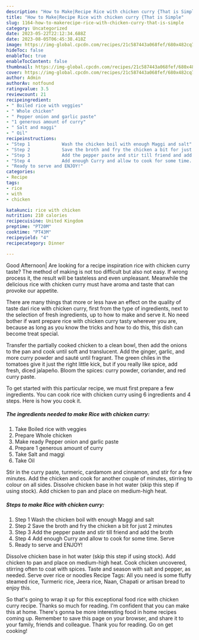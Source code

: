 ```yaml
---
description: "How to Make|Recipe Rice with chicken curry {That is Simple"
title: "How to Make|Recipe Rice with chicken curry {That is Simple"
slug: 1164-how-to-makerecipe-rice-with-chicken-curry-that-is-simple
category: Uncategorized
date: 2023-05-22T22:12:34.688Z
date: 2023-08-05T06:45:38.418Z
image: https://img-global.cpcdn.com/recipes/21c587443a068fef/680x482cq70/rice-with-chicken-curry-recipe-main-photo.jpg
hideToc: false
enableToc: true
enableTocContent: false
thumbnail: https://img-global.cpcdn.com/recipes/21c587443a068fef/680x482cq70/rice-with-chicken-curry-recipe-main-photo.jpg
cover: https://img-global.cpcdn.com/recipes/21c587443a068fef/680x482cq70/rice-with-chicken-curry-recipe-main-photo.jpg
author: Admin
authorAv: notfound
ratingvalue: 3.5
reviewcount: 21
recipeingredient:
- " Boiled rice with veggies"
- " Whole chicken"
- " Pepper onion and garlic paste"
- "1 generous amount of curry"
- " Salt and maggi"
- " Oil"
recipeinstructions:
- "Step 1            Wash the chicken boil with enough Maggi and salt"
- "Step 2            Save the broth and fry the chicken a bit for just 2 minutes"
- "Step 3            Add the pepper paste and stir till friend and add the broth"
- "Step 4            Add enough Curry and allow to cook for some time. Serve"
- "Ready to serve and ENJOY!"
categories:
- Recipe
tags:
- rice
- with
- chicken

katakunci: rice with chicken 
nutrition: 210 calories
recipecuisine: United Kingdom
preptime: "PT20M"
cooktime: "PT43M"
recipeyield: "4"
recipecategory: Dinner

---
```



Good Afternoon| Are looking for a recipe inspiration rice with chicken curry taste? The method of making is not too difficult but also not easy. If wrong process it, the result will be tasteless and even unpleasant. Meanwhile the delicious rice with chicken curry must have aroma and taste that can provoke our appetite.






There are many things that more or less have an effect on the quality of taste dari rice with chicken curry, first from the type of ingredients, next to the selection of fresh ingredients, up to how to make and serve it. No need bother if want prepare rice with chicken curry tasty wherever you are, because as long as you know the tricks and how to do this, this dish can become treat special.


Transfer the partially cooked chicken to a clean bowl, then add the onions to the pan and cook until soft and translucent. Add the ginger, garlic, and more curry powder and sauté until fragrant. The green chiles in the tomatoes give it just the right little kick, but if you really like spice, add fresh, diced jalapeño. Bloom the spices: curry powder, coriander, and red curry paste.


To get started with this particular recipe, we must first prepare a few ingredients. You can cook rice with chicken curry using 6 ingredients and 4 steps. Here is how you cook it.

<!--inarticleads1-->

##### The ingredients needed to make Rice with chicken curry:

1. Take  Boiled rice with veggies
1. Prepare  Whole chicken
1. Make ready  Pepper onion and garlic paste
1. Prepare 1 generous amount of curry
1. Take  Salt and maggi
1. Take  Oil


Stir in the curry paste, turmeric, cardamom and cinnamon, and stir for a few minutes. Add the chicken and cook for another couple of minutes, stirring to colour on all sides. Dissolve chicken base in hot water (skip this step if using stock). Add chicken to pan and place on medium-high heat. 

<!--inarticleads2-->

##### Steps to make Rice with chicken curry:

1. Step 1            Wash the chicken boil with enough Maggi and salt
1. Step 2            Save the broth and fry the chicken a bit for just 2 minutes
1. Step 3            Add the pepper paste and stir till friend and add the broth
1. Step 4            Add enough Curry and allow to cook for some time. Serve
1. Ready to serve and ENJOY!

Dissolve chicken base in hot water (skip this step if using stock). Add chicken to pan and place on medium-high heat. Cook chicken uncovered, stirring often to coat with spices. Taste and season with salt and pepper, as needed. Serve over rice or noodles Recipe Tags: All you need is some fluffy steamed rice, Turmeric rice, Jeera rice, Naan, Chapati or artisan bread to enjoy this. 

So that's going to wrap it up for this exceptional food rice with chicken curry recipe. Thanks so much for reading. I'm confident that you can make this at home. There's gonna be more interesting food in home recipes coming up. Remember to save this page on your browser, and share it to your family, friends and colleague. Thank you for reading. Go on get cooking!
